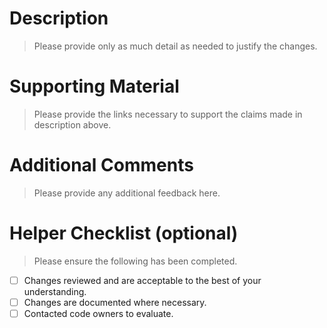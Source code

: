 # Description
> Please provide only as much detail as needed to justify the changes.

# Supporting Material
> Please provide the links necessary to support the claims made in description above.

# Additional Comments
> Please provide any additional feedback here.

# Helper Checklist (optional)
> Please ensure the following has been completed.

- [ ] Changes reviewed and are acceptable to the best of your understanding.
- [ ] Changes are documented where necessary.
- [ ] Contacted code owners to evaluate.
